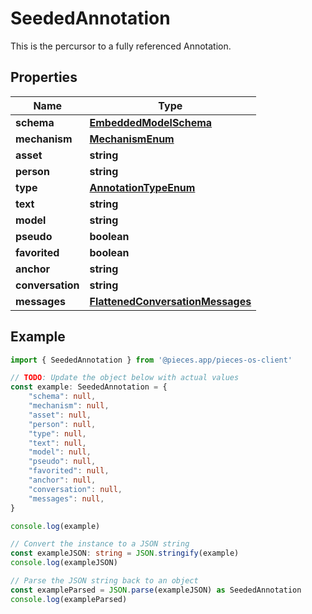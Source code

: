 
# SeededAnnotation

This is the percursor to a fully referenced Annotation.

## Properties

Name | Type
------------ | -------------
**schema** | [**EmbeddedModelSchema**](EmbeddedModelSchema)
**mechanism** | [**MechanismEnum**](MechanismEnum)
**asset** | **string**
**person** | **string**
**type** | [**AnnotationTypeEnum**](AnnotationTypeEnum)
**text** | **string**
**model** | **string**
**pseudo** | **boolean**
**favorited** | **boolean**
**anchor** | **string**
**conversation** | **string**
**messages** | [**FlattenedConversationMessages**](FlattenedConversationMessages)

## Example

```typescript
import { SeededAnnotation } from '@pieces.app/pieces-os-client'

// TODO: Update the object below with actual values
const example: SeededAnnotation = {
    "schema": null,
    "mechanism": null,
    "asset": null,
    "person": null,
    "type": null,
    "text": null,
    "model": null,
    "pseudo": null,
    "favorited": null,
    "anchor": null,
    "conversation": null,
    "messages": null,
}

console.log(example)

// Convert the instance to a JSON string
const exampleJSON: string = JSON.stringify(example)
console.log(exampleJSON)

// Parse the JSON string back to an object
const exampleParsed = JSON.parse(exampleJSON) as SeededAnnotation
console.log(exampleParsed)
```


